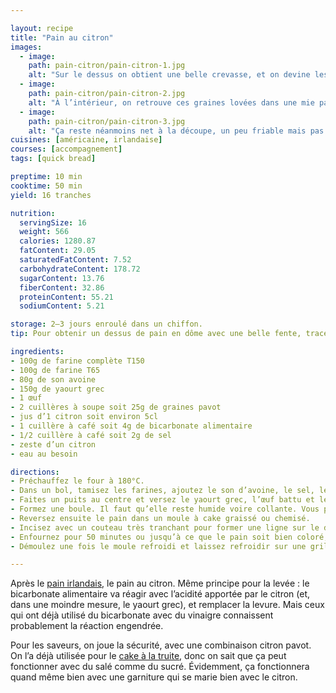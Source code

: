 ```yaml
---

layout: recipe
title: "Pain au citron"
images:
  - image:
    path: pain-citron/pain-citron-1.jpg
    alt: "Sur le dessus on obtient une belle crevasse, et on devine les graines de pavot."
  - image:
    path: pain-citron/pain-citron-2.jpg
    alt: "À l’intérieur, on retrouve ces graines lovées dans une mie pas mal dense, typique du pain au bicarbonate."
  - image:
    path: pain-citron/pain-citron-3.jpg
    alt: "Ça reste néanmoins net à la découpe, un peu friable mais pas trop, et on peut facilement les tartiner, comme ici avec du beurre de cacahuète." 
cuisines: [américaine, irlandaise]
courses: [accompagnement]
tags: [quick bread]

preptime: 10 min
cooktime: 50 min
yield: 16 tranches

nutrition:
  servingSize: 16
  weight: 566
  calories: 1280.87
  fatContent: 29.05
  saturatedFatContent: 7.52
  carbohydrateContent: 178.72
  sugarContent: 13.76
  fiberContent: 32.86
  proteinContent: 55.21
  sodiumContent: 5.21

storage: 2–3 jours enroulé dans un chiffon.
tip: Pour obtenir un dessus de pain en dôme avec une belle fente, tracez une ligne avec quelques gouttes d’huile si vous ne le sentez pas de l’inciser. 

ingredients:
- 100g de farine complète T150
- 100g de farine T65
- 80g de son avoine
- 150g de yaourt grec
- 1 œuf
- 2 cuillères à soupe soit 25g de graines pavot
- jus d’1 citron soit environ 5cl
- 1 cuillère à café soit 4g de bicarbonate alimentaire
- 1/2 cuillère à café soit 2g de sel
- zeste d’un citron
- eau au besoin

directions:
- Préchauffez le four à 180°C.
- Dans un bol, tamisez les farines, ajoutez le son d’avoine, le sel, le bicarbonate, les graines de pavot, et le zeste du citron. Mélangez.
- Faites un puits au centre et versez le yaourt grec, l’œuf battu et le jus de citron. Mélangez le tout en humidifiant vos mains ou à l’aide d’une cuillère en bois, en faisant des mouvements circulaires jusqu’à obtenir une pâte homogène sans grumeau. Ne travaillez pour autant pas trop la pâte, au risque de finir avec un pain très dense.
- Formez une boule. Il faut qu’elle reste humide voire collante. Vous pouvez ajouter un peu d’eau ou de farine en fonction de la texture de la pâte.
- Reversez ensuite le pain dans un moule à cake graissé ou chemisé.
- Incisez avec un couteau très tranchant pour former une ligne sur le dessus.
- Enfournez pour 50 minutes ou jusqu’à ce que le pain soit bien coloré, son dessus craquelé sur quasiment toute la longueur, et que la pointe d’un couteau ressorte avec quelques flocons de mie.
- Démoulez une fois le moule refroidi et laissez refroidir sur une grille. 

---
```


Après le [pain irlandais](soda-bread.html), le pain au citron. Même principe pour la levée&nbsp;: le bicarbonate alimentaire va réagir avec l’acidité apportée par le citron (et, dans une moindre mesure, le yaourt grec), et remplacer la levure. Mais ceux qui ont déjà utilisé du bicarbonate avec du vinaigre connaissent probablement la réaction engendrée.

Pour les saveurs, on joue la sécurité, avec une combinaison citron pavot. On l’a déjà utilisée pour le [cake à la truite](cake-truite.html), donc on sait que ça peut fonctionner avec du salé comme du sucré. Évidemment, ça fonctionnera quand même bien avec une garniture qui se marie bien avec le citron.